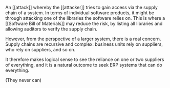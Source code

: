 An [[attack]] whereby the [[attacker]] tries to gain access via the supply chain of a system. In terms of individual software products, it might be through attacking one of the libraries the software relies on. This is where a [[Software Bill of Materials]] may reduce the risk, by listing all libraries and allowing auditors to verify the supply chain.

However, from the perspective of a larger system, there is a real concern. Supply chains are recursive and complex: business units rely on suppliers, who rely on suppliers, and so on. 

It therefore makes logical sense to see the reliance on one or two suppliers of everything, and it is a natural outcome to seek ERP systems that can do everything.

(They never can)